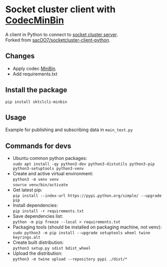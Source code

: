 # Socket cluster client with [CodecMinBin](https://github.com/SocketCluster/sc-codec-min-bin)

A client in Python to connect to [socket cluster server](https://github.com/SocketCluster/socketcluster).  
Forked from [sacOO7/socketcluster-client-python](https://github.com/sacOO7/socketcluster-client-python).

## Changes

* Apply codec [MinBin](https://github.com/SocketCluster/sc-codec-min-bin).
* Add requirements.txt

## Install the package

`pip install sktclcli-minbin`

## Usage

Example for publishing and subscribing data in `main_test.py`

## Commands for devs

* Ubuntu common python packages:  
````sudo apt install -qy python3-dev python3-distutils python3-pip python3-setuptools python3-venv````
* Create and active virtual environment:    
`python3 -m venv venv`  
`source venv/bin/activate`
* Get latest pip:  
`pip install --index-url https://pypi.python.org/simple/ --upgrade pip`
* Install dependencies:  
`pip install -r requirements.txt`
* Save dependencies list:  
`python -m pip freeze --local > requirements.txt`
* Packaging tools (should be installed on packaging machine, not venv):  
````sudo python3 -m pip install --upgrade setuptools wheel twine keyrings.alt````  
* Create built distribution:  
````python3 setup.py sdist bdist_wheel````  
* Upload the distribution:  
````python3 -m twine upload --repository pypi ./dist/*````